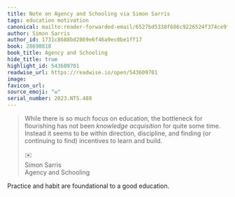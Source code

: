 ```yaml
---
title: Note on Agency and Schooling via Simon Sarris
tags: education motivation
canonical: mailto:reader-forwarded-email/6527bd5338f686c9226524f374ce9f8a
author: Simon Sarris
author_id: 1731c8688bd2869e6f46a9ec0be1ff17
book: 28698818
book_title: Agency and Schooling
hide_title: true
highlight_id: 543609701
readwise_url: https://readwise.io/open/543609701
image:
favicon_url:
source_emoji: "✉️"
serial_number: 2023.NTS.488
---
```

> While there is so much focus on education, the bottleneck for flourishing has not been *knowledge acquisition* for quite some time. Instead it seems to be within direction, discipline, and finding (or continuing to find) incentives to learn and build.
> <div class="quoteback-footer"><div class="quoteback-avatar"><span class="mini-emoji"> ✉️</span></div><div class="quoteback-metadata"><div class="metadata-inner"><span style="display:none">FROM:</span><div aria-label="Simon Sarris" class="quoteback-author"> Simon Sarris</div><div aria-label="Agency and Schooling" class="quoteback-title"> Agency and Schooling</div></div></div></div>

Practice and habit are foundational to a good education.